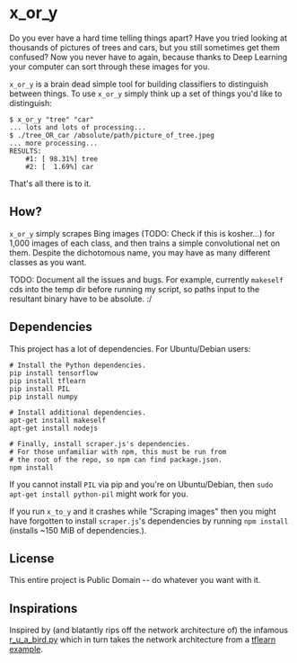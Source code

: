 # x_or_y

Do you ever have a hard time telling things apart?
Have you tried looking at thousands of pictures of trees and cars, but you still sometimes get them confused?
Now you never have to again, because thanks to Deep Learning your computer can sort through these images for you.

`x_or_y` is a brain dead simple tool for building classifiers to distinguish between things.
To use `x_or_y` simply think up a set of things you'd like to distinguish:

    $ x_or_y "tree" "car"
    ... lots and lots of processing...
    $ ./tree_OR_car /absolute/path/picture_of_tree.jpeg
    ... more processing...
    RESULTS:
        #1: [ 98.31%] tree
        #2: [  1.69%] car

That's all there is to it.

## How?

`x_or_y` simply scrapes Bing images (TODO: Check if this is kosher...) for 1,000 images of each class, and then trains a simple convolutional net on them.
Despite the dichotomous name, you may have as many different classes as you want.

TODO: Document all the issues and bugs. For example, currently `makeself` cds into the temp dir before running my script, so paths input to the resultant binary have to be absolute. :/

## Dependencies

This project has a lot of dependencies. For Ubuntu/Debian users:

    # Install the Python dependencies.
    pip install tensorflow
    pip install tflearn
    pip install PIL
    pip install numpy
    
    # Install additional dependencies.
    apt-get install makeself
    apt-get install nodejs

    # Finally, install scraper.js's dependencies.
    # For those unfamiliar with npm, this must be run from
	# the root of the repo, so npm can find package.json.
    npm install

If you cannot install `PIL` via pip and you're on Ubuntu/Debian, then `sudo apt-get install python-pil` might work for you.

If you run `x_to_y` and it crashes while "Scraping images" then you might have forgotten to install `scraper.js`'s dependencies by running `npm install` (installs ~150 MiB of dependencies.).

## License

This entire project is Public Domain -- do whatever you want with it.

## Inspirations

Inspired by (and blatantly rips off the network architecture of) the infamous [r_u_a_bird.py](http://blog.bitfusion.io/2016/08/31/training-a-bird-classifier-with-tensorflow-and-tflearn) which in turn takes the network architecture from a [tflearn example](https://github.com/tflearn/tflearn/blob/master/examples/images/convnet_cifar10.py).
